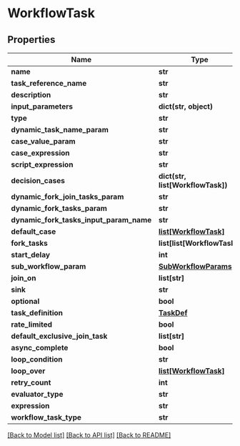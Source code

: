 # WorkflowTask

## Properties
Name | Type | Description | Notes
------------ | ------------- | ------------- | -------------
**name** | **str** |  | 
**task_reference_name** | **str** |  | 
**description** | **str** |  | [optional] 
**input_parameters** | **dict(str, object)** |  | [optional] 
**type** | **str** |  | [optional] 
**dynamic_task_name_param** | **str** |  | [optional] 
**case_value_param** | **str** |  | [optional] 
**case_expression** | **str** |  | [optional] 
**script_expression** | **str** |  | [optional] 
**decision_cases** | **dict(str, list[WorkflowTask])** |  | [optional] 
**dynamic_fork_join_tasks_param** | **str** |  | [optional] 
**dynamic_fork_tasks_param** | **str** |  | [optional] 
**dynamic_fork_tasks_input_param_name** | **str** |  | [optional] 
**default_case** | [**list[WorkflowTask]**](WorkflowTask.md) |  | [optional] 
**fork_tasks** | **list[list[WorkflowTask]]** |  | [optional] 
**start_delay** | **int** |  | [optional] 
**sub_workflow_param** | [**SubWorkflowParams**](SubWorkflowParams.md) |  | [optional] 
**join_on** | **list[str]** |  | [optional] 
**sink** | **str** |  | [optional] 
**optional** | **bool** |  | [optional] 
**task_definition** | [**TaskDef**](TaskDef.md) |  | [optional] 
**rate_limited** | **bool** |  | [optional] 
**default_exclusive_join_task** | **list[str]** |  | [optional] 
**async_complete** | **bool** |  | [optional] 
**loop_condition** | **str** |  | [optional] 
**loop_over** | [**list[WorkflowTask]**](WorkflowTask.md) |  | [optional] 
**retry_count** | **int** |  | [optional] 
**evaluator_type** | **str** |  | [optional] 
**expression** | **str** |  | [optional] 
**workflow_task_type** | **str** |  | [optional] 

[[Back to Model list]](../README.md#documentation-for-models) [[Back to API list]](../README.md#documentation-for-api-endpoints) [[Back to README]](../README.md)

